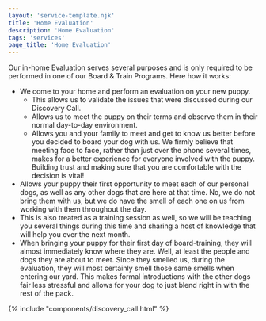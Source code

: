 ```yaml
---
layout: 'service-template.njk'
title: 'Home Evaluation'
description: 'Home Evaluation'
tags: 'services'
page_title: 'Home Evaluation'
---
```


Our in-home Evaluation serves several purposes and is only required to be performed in one of our Board & Train Programs. Here how it works:

- We come to your home and perform an evaluation on your new puppy. 
    - This allows us to validate the issues that were discussed during our Discovery Call.
    - Allows us to meet the puppy on their terms and observe them in their normal day-to-day environment.
    - Allows you and your family to meet and get to know us better before you decided to board your dog with us. We firmly believe that meeting face to face, rather than just over the phone several times, makes for a better experience for everyone involved with the puppy. Building trust and making sure that you are comfortable with the decision is vital!
- Allows your puppy their first opportunity to meet each of our personal dogs, as well as any other dogs that are here at that time. No, we do not bring them with us, but we do have the smell of each one on us from working with them throughout the day.
- This is also treated as a training session as well, so we will be teaching you several things during this time and sharing a host of knowledge that will help you over the next month.
- When bringing your puppy for their first day of board-training, they will almost immediately know where they are. Well, at least the people and dogs they are about to meet. Since they smelled us, during the evaluation, they will most certainly smell those same smells when entering our yard. This makes formal introductions with the other dogs fair less stressful and allows for your dog to just blend right in with the rest of the pack.

{% include "components/discovery_call.html" %}